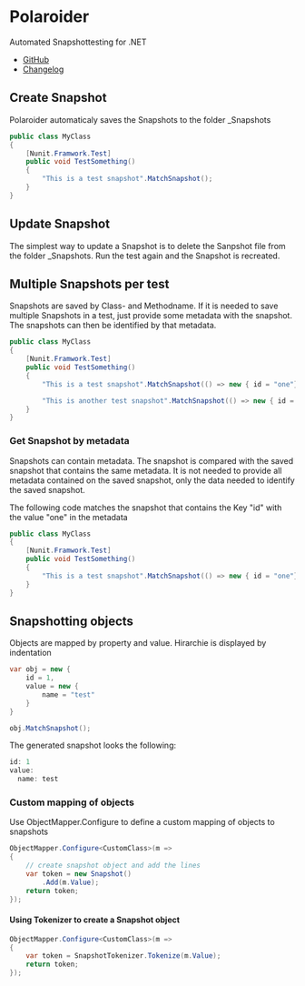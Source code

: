 # Polaroider

Automated Snapshottesting for .NET

- [GitHub](https://github.com/WickedFlame/Polaroider)
- [Changelog](changelog)

## Create Snapshot
Polaroider automaticaly saves the Snapshots to the folder _Snapshots
```csharp
public class MyClass
{
    [Nunit.Framwork.Test]
    public void TestSomething()
    {
        "This is a test snapshot".MatchSnapshot();
    }
}
```

## Update Snapshot
The simplest way to update a Snapshot is to delete the Sanpshot file from the folder _Snapshots. Run the test again and the Snapshot is recreated.

## Multiple Snapshots per test
Snapshots are saved by Class- and Methodname. If it is needed to save multiple Snapshots in a test, just provide some metadata with the snapshot. The snapshots can then be identified by that metadata.
```csharp
public class MyClass
{
    [Nunit.Framwork.Test]
    public void TestSomething()
    {
        "This is a test snapshot".MatchSnapshot(() => new { id = "one"});

        "This is another test snapshot".MatchSnapshot(() => new { id = "two"});
    }
}
```

### Get Snapshot by metadata
Snapshots can contain metadata. The snapshot is compared with the saved snapshot that contains the same metadata.
It is not needed to provide all metadata contained on the saved snapshot, only the data needed to identify the saved snapshot.

The following code matches the snapshot that contains the Key "id" with the value "one" in the metadata
```csharp
public class MyClass
{
    [Nunit.Framwork.Test]
    public void TestSomething()
    {
        "This is a test snapshot".MatchSnapshot(() => new { id = "one"});
    }
}
```

## Snapshotting objects
Objects are mapped by property and value. Hirarchie is displayed by indentation
```csharp
var obj = new {
    id = 1,
    value = new {
        name = "test"
    }
}

obj.MatchSnapshot();
```
The generated snapshot looks the following:
```csharp
id: 1
value:
  name: test
```

### Custom mapping of objects
Use ObjectMapper.Configure to define a custom mapping of objects to snapshots
```csharp
ObjectMapper.Configure<CustomClass>(m =>
{
    // create snapshot object and add the lines
    var token = new Snapshot()
        .Add(m.Value);
    return token;
});
```

#### Using Tokenizer to create a Snapshot object
```csharp
ObjectMapper.Configure<CustomClass>(m =>
{
    var token = SnapshotTokenizer.Tokenize(m.Value);
    return token;
});
```
